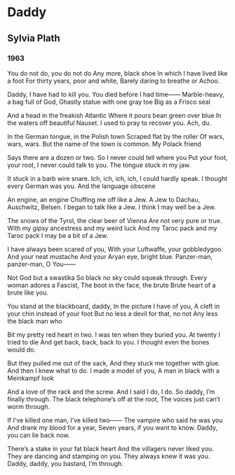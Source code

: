 # Daddy
## Sylvia Plath
### 1963

You do not do, you do not do
Any more, black shoe
In which I have lived like a foot
For thirty years, poor and white,
Barely daring to breathe or Achoo.

Daddy, I have had to kill you.
You died before I had time——
Marble-heavy, a bag full of God,
Ghastly statue with one gray toe
Big as a Frisco seal

And a head in the freakish Atlantic
Where it pours bean green over blue
In the waters off beautiful Nauset.
I used to pray to recover you.
Ach, du.

In the German tongue, in the Polish town
Scraped flat by the roller
Of wars, wars, wars.
But the name of the town is common.
My Polack friend

Says there are a dozen or two.
So I never could tell where you
Put your foot, your root,
I never could talk to you.
The tongue stuck in my jaw.

It stuck in a barb wire snare.
Ich, ich, ich, ich,
I could hardly speak.
I thought every German was you.
And the language obscene

An engine, an engine
Chuffing me off like a Jew.
A Jew to Dachau, Auschwitz, Belsen.
I began to talk like a Jew.
I think I may well be a Jew.

The snows of the Tyrol, the clear beer of Vienna
Are not very pure or true.
With my gipsy ancestress and my weird luck
And my Taroc pack and my Taroc pack
I may be a bit of a Jew.

I have always been scared of you,
With your Luftwaffe, your gobbledygoo.
And your neat mustache
And your Aryan eye, bright blue.
Panzer-man, panzer-man, O You——

Not God but a swastika
So black no sky could squeak through.
Every woman adores a Fascist,
The boot in the face, the brute
Brute heart of a brute like you.

You stand at the blackboard, daddy,
In the picture I have of you,
A cleft in your chin instead of your foot
But no less a devil for that, no not
Any less the black man who

Bit my pretty red heart in two.
I was ten when they buried you.
At twenty I tried to die
And get back, back, back to you.
I thought even the bones would do.

But they pulled me out of the sack,
And they stuck me together with glue.
And then I knew what to do.
I made a model of you,
A man in black with a Meinkampf look

And a love of the rack and the screw.
And I said I do, I do.
So daddy, I’m finally through.
The black telephone’s off at the root,
The voices just can’t worm through.

If I’ve killed one man, I’ve killed two——
The vampire who said he was you
And drank my blood for a year,
Seven years, if you want to know.
Daddy, you can lie back now.

There’s a stake in your fat black heart
And the villagers never liked you.
They are dancing and stamping on you.
They always knew it was you.
Daddy, daddy, you bastard, I’m through.
